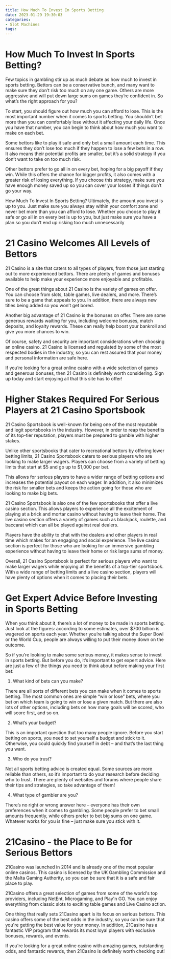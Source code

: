 ```yaml
---
title: How Much To Invest In Sports Betting 
date: 2023-01-29 19:30:03
categories:
- Slot Machines
tags:
---
```



#  How Much To Invest In Sports Betting? 

Few topics in gambling stir up as much debate as how much to invest in sports betting. Bettors can be a conservative bunch, and many want to make sure they don’t risk too much on any one game. Others are more aggressive and will put down large sums on games they’re confident in. So what’s the right approach for you?

To start, you should figure out how much you can afford to lose. This is the most important number when it comes to sports betting. You shouldn’t bet more than you can comfortably lose without it affecting your daily life. Once you have that number, you can begin to think about how much you want to make on each bet.

Some bettors like to play it safe and only bet a small amount each time. This ensures they don’t lose too much if they happen to lose a few bets in a row. It also means their potential profits are smaller, but it’s a solid strategy if you don’t want to take on too much risk.

Other bettors prefer to go all in on every bet, hoping for a big payoff if they win. While this offers the chance for bigger profits, it also comes with a greater risk of losing everything. If you choose this strategy, make sure you have enough money saved up so you can cover your losses if things don’t go your way.

How Much To Invest In Sports Betting? Ultimately, the amount you invest is up to you. Just make sure you always stay within your comfort zone and never bet more than you can afford to lose. Whether you choose to play it safe or go all in on every bet is up to you, but just make sure you have a plan so you don’t end up risking too much unnecessarily

#  21 Casino Welcomes All Levels of Bettors 

21 Casino is a site that caters to all types of players, from those just starting out to more experienced bettors. There are plenty of games and bonuses available to help make your experience more enjoyable and profitable.

One of the great things about 21 Casino is the variety of games on offer. You can choose from slots, table games, live dealers, and more. There’s sure to be a game that appeals to you. In addition, there are always new titles being added so you won’t get bored.

Another big advantage of 21 Casino is the bonuses on offer. There are some generous rewards waiting for you, including welcome bonuses, match deposits, and loyalty rewards. These can really help boost your bankroll and give you more chances to win.

Of course, safety and security are important considerations when choosing an online casino. 21 Casino is licensed and regulated by some of the most respected bodies in the industry, so you can rest assured that your money and personal information are safe here.

If you’re looking for a great online casino with a wide selection of games and generous bonuses, then 21 Casino is definitely worth considering. Sign up today and start enjoying all that this site has to offer!

#  Higher Stakes Required For Serious Players at 21 Casino Sportsbook 

21 Casino Sportsbook is well-known for being one of the most reputable and legit sportsbooks in the industry. However, in order to reap the benefits of its top-tier reputation, players must be prepared to gamble with higher stakes. 

Unlike other sportsbooks that cater to recreational bettors by offering lower betting limits, 21 Casino Sportsbook caters to serious players who are looking to make larger wagers. Players can choose from a variety of betting limits that start at $5 and go up to $1,000 per bet. 

This allows for serious players to have a wider range of betting options and increases the potential payout on each wager. In addition, it also minimizes the risk for smaller bets and keeps the action going for those who are looking to make big bets. 

21 Casino Sportsbook is also one of the few sportsbooks that offer a live casino section. This allows players to experience all the excitement of playing at a brick and mortar casino without having to leave their home. The live casino section offers a variety of games such as blackjack, roulette, and baccarat which can all be played against real dealers. 

Players have the ability to chat with the dealers and other players in real time which makes for an engaging and social experience. The live casino section is perfect for those who are looking for an immersive gambling experience without having to leave their home or risk large sums of money. 

Overall, 21 Casino Sportsbook is perfect for serious players who want to make larger wagers while enjoying all the benefits of a top-tier sportsbook. With a wide range of betting limits and a live casino section, players will have plenty of options when it comes to placing their bets.

#  Get Expert Advice Before Investing in Sports Betting 

When you think about it, there’s a lot of money to be made in sports betting. Just look at the figures: according to some estimates, over $700 billion is wagered on sports each year. Whether you’re talking about the Super Bowl or the World Cup, people are always willing to put their money down on the outcome.

So if you’re looking to make some serious money, it makes sense to invest in sports betting. But before you do, it’s important to get expert advice. Here are just a few of the things you need to think about before making your first bet:

1) What kind of bets can you make?

There are all sorts of different bets you can make when it comes to sports betting. The most common ones are simple “win or lose” bets, where you bet on which team is going to win or lose a given match. But there are also lots of other options, including bets on how many goals will be scored, who will score first, and so on.

2) What’s your budget?

This is an important question that too many people ignore. Before you start betting on sports, you need to set yourself a budget and stick to it. Otherwise, you could quickly find yourself in debt – and that’s the last thing you want.

3) Who do you trust?

Not all sports betting advice is created equal. Some sources are more reliable than others, so it’s important to do your research before deciding who to trust. There are plenty of websites and forums where people share their tips and strategies, so take advantage of them!

4) What type of gambler are you?

There’s no right or wrong answer here – everyone has their own preferences when it comes to gambling. Some people prefer to bet small amounts frequently, while others prefer to bet big sums on one game. Whatever works for you is fine – just make sure you stick with it.

#  21Casino - the Place to Be for Serious Bettors

21Casino was launched in 2014 and is already one of the most popular online casinos. This casino is licensed by the UK Gambling Commission and the Malta Gaming Authority, so you can be sure that it is a safe and fair place to play.

21Casino offers a great selection of games from some of the world's top providers, including NetEnt, Microgaming, and Play'n GO. You can enjoy everything from classic slots to exciting table games and Live Casino action.

One thing that really sets 21Casino apart is its focus on serious bettors. This casino offers some of the best odds in the industry, so you can be sure that you're getting the best value for your money. In addition, 21Casino has a fantastic VIP program that rewards its most loyal players with exclusive bonuses, rewards, and events.

If you're looking for a great online casino with amazing games, outstanding odds, and fantastic rewards, then 21Casino is definitely worth checking out!